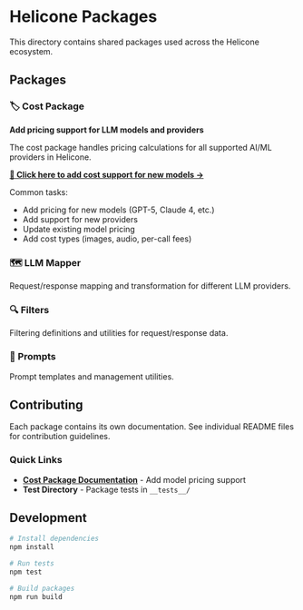 # Helicone Packages

This directory contains shared packages used across the Helicone ecosystem.

## Packages

### 🏷️ Cost Package
**Add pricing support for LLM models and providers**

The cost package handles pricing calculations for all supported AI/ML providers in Helicone.

**[📖 Click here to add cost support for new models →](./cost/README.md)**

Common tasks:
- Add pricing for new models (GPT-5, Claude 4, etc.)
- Add support for new providers 
- Update existing model pricing
- Add cost types (images, audio, per-call fees)

### 🗺️ LLM Mapper
Request/response mapping and transformation for different LLM providers.

### 🔍 Filters  
Filtering definitions and utilities for request/response data.

### 💬 Prompts
Prompt templates and management utilities.

## Contributing

Each package contains its own documentation. See individual README files for contribution guidelines.

### Quick Links
- **[Cost Package Documentation](./cost/README.md)** - Add model pricing support
- **Test Directory** - Package tests in `__tests__/`

## Development

```bash
# Install dependencies
npm install

# Run tests
npm test

# Build packages
npm run build
```